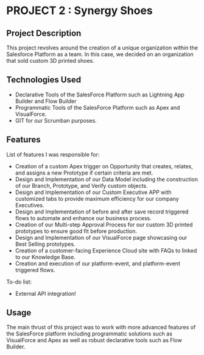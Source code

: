 # PROJECT 2 : Synergy Shoes

## Project Description

This project revolves around the creation of a unique organization within the Salesforce Platform as a team. In this case, we decided on an organization that sold custom 3D printed shoes. 

## Technologies Used

* Declarative Tools of the SalesForce Platform such as Lightning App Builder and Flow Builder
* Programmatic Tools of the SalesForce Platform such as Apex and VisualForce.
* GIT for our Scrumban purposes.

## Features

List of features I was responsible for:


* Creation of a custom Apex trigger on Opportunity that creates, relates, and assigns a new Prototype if certain criteria are met.
* Design and Implementation of our Data Model including the construction of our Branch, Prototype, and Verify custom objects.
* Design and Implementation of our Custom Executive APP with customized tabs to provide maximum efficiency for our company Executives.
* Design and Implementation of before and after save record triggered flows to automate and enhance our business process.
* Creation of our Multi-step Approval Process for our custom 3D printed prototypes to ensure good fit before production.
* Design and Implementation of our VisualForce page showcasing our Best Selling prototypes.
* Creation of a customer-facing Experience Cloud site with FAQs to linked to our Knowledge Base.
* Creation and execution of our platform-event, and platform-event triggered flows.

To-do list:
* External API integration!

## Usage

The main thrust of this project was to work with more advanced features of the SalesForce platform including programmatic solutions such as VisualForce and Apex as well as robust declarative tools such as Flow Builder.

